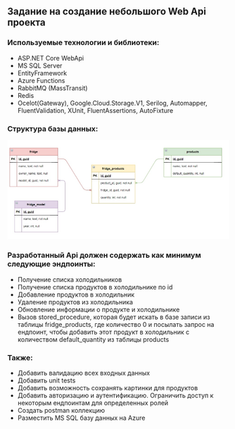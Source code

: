 ## Задание на создание небольшого Web Api проекта

### Используемые технологии и библиотеки:
- ASP.NET Core WebApi
- MS SQL Server
- EntityFramework
- Azure Functions
- RabbitMQ (MassTransit)
- Redis
- Ocelot(Gateway), Google.Cloud.Storage.V1, Serilog, Automapper, FluentValidation, XUnit, FluentAssertions, AutoFixture


### Структура базы данных: 
![Alt text](/dbimg.jpg?raw=true "Optional Title")

### Разработанный Api должен содержать как минимум следующие эндпоинты:
- Получение списка холодильников
- Получение списка продуктов в холодильнике по id
- Добавление продуктов в холодильник
- Удаление продуктов из холодильника
- Обновление информации о продукте и холодильнике
- Вызов stored_procedure, которая будет искать в базе записи из таблицы fridge_products, где количество 0 и посылать запрос на ендпоинт, чтобы добавить этот продукт в холодильник с количеством default_quantity из таблицы products

### Также:
- Добавить валидацию всех входных данных
- Добавить unit tests
- Добавить возможность сохранять картинки для продуктов
- Добавить авторизацию и аутентификацию. Ограничить доступ к некоторым ендпоинтам для определенных ролей
- Создать postman коллекцию
- Разместить MS SQL базу данных на Azure
